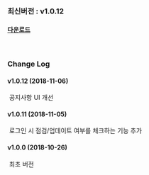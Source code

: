 ### 최신버전 :  v1.0.12

#### [다운로드](https://kr.object.ncloudstorage.com/itsb/sdk/GamePotSDK_Android_1106.zip)

<br/>

### Change Log

#### v1.0.12 (2018-11-06)

​	공지사항 UI 개선

#### v1.0.11 (2018-11-05)

​	로그인 시 점검/업데이트 여부를 체크하는 기능 추가

#### v1.0.0 (2018-10-26)

​	최초 버전

